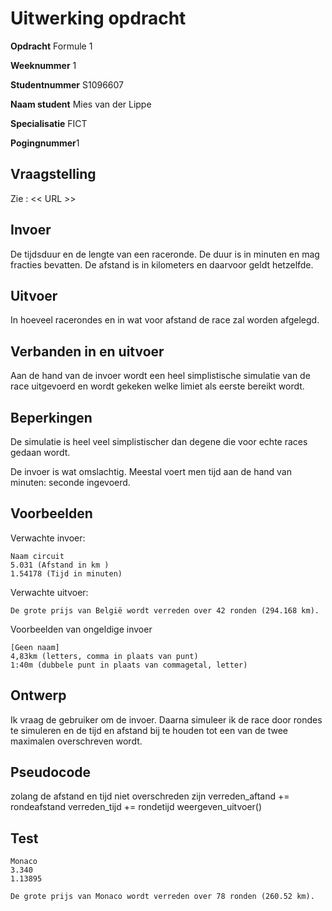 # Uitwerking opdracht
**Opdracht** Formule 1

**Weeknummer** 1

**Studentnummer** S1096607

**Naam student** Mies van der Lippe

**Specialisatie** FICT

**Pogingnummer**1

## Vraagstelling
Zie : << URL >>

## Invoer
De tijdsduur en de lengte van een raceronde. De duur is in minuten en mag 
fracties bevatten. De afstand is in kilometers en daarvoor geldt hetzelfde.  

## Uitvoer
In hoeveel racerondes en in wat voor afstand de race zal worden afgelegd. 

## Verbanden in en uitvoer
Aan de hand van de invoer wordt een heel simplistische simulatie van de race 
uitgevoerd en wordt gekeken welke limiet als eerste bereikt wordt. 

## Beperkingen
De simulatie is heel veel simplistischer dan degene die voor echte races gedaan
wordt. 

De invoer is wat omslachtig. Meestal voert men tijd aan de hand van minuten:
seconde ingevoerd. 

## Voorbeelden
Verwachte invoer: 
```
Naam circuit
5.031 (Afstand in km )
1.54178 (Tijd in minuten) 
```
Verwachte uitvoer:
```
De grote prijs van België wordt verreden over 42 ronden (294.168 km).
```
Voorbeelden van ongeldige invoer
```
[Geen naam]
4,83km (letters, comma in plaats van punt)
1:40m (dubbele punt in plaats van commagetal, letter)
```
## Ontwerp
Ik vraag de gebruiker om de invoer. Daarna simuleer ik de race door rondes te 
simuleren en de tijd en afstand bij te houden tot een van de twee maximalen 
overschreven wordt. 

## Pseudocode
zolang de afstand en tijd niet overschreden zijn 
    verreden_aftand += rondeafstand
    verreden_tijd += rondetijd
weergeven_uitvoer()
## Test
```
Monaco
3.340
1.13895
```
```
De grote prijs van Monaco wordt verreden over 78 ronden (260.52 km).
```